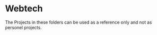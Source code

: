 # Webtech
The Projects in these folders can be used as a reference only and not as personel projects.
